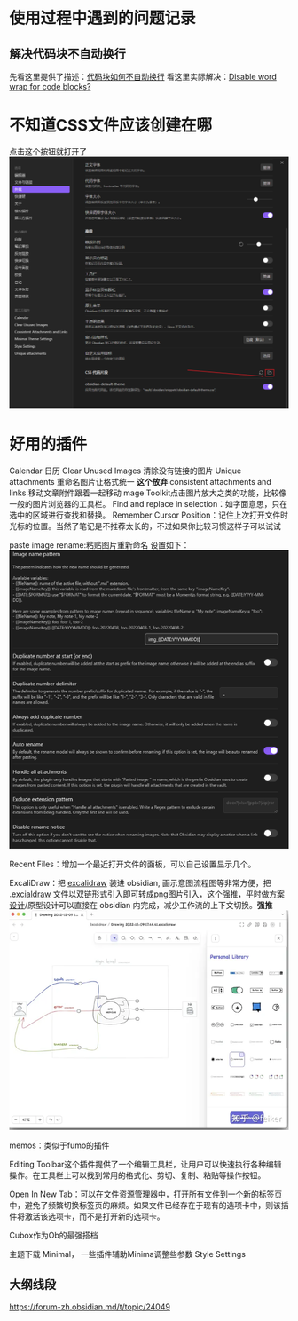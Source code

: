 
# 使用过程中遇到的问题记录
## 解决代码块不自动换行

先看这里提供了描述：[代码块如何不自动换行](https://forum-zh.obsidian.md/t/topic/3523)
看这里实际解决：[Disable word wrap for code blocks?](https://forum.obsidian.md/t/disable-word-wrap-for-code-blocks/13210)

# 不知道CSS文件应该创建在哪
点击这个按钮就打开了
![](img/09705d61d547e4616d1147b103c71679.png)


# 好用的插件
Calendar 日历
Clear Unused Images 清除没有链接的图片
Unique attachments 重命名图片让格式统一  **这个放弃**
consistent attachments and links 移动文章附件跟着一起移动
mage Toolkit点击图片放大之类的功能，比较像一般的图片浏览器的工具栏。
Find and replace in selection：如字面意思，只在选中的区域进行查找和替换。
Remember Cursor Position：记住上次打开文件时光标的位置。当然了笔记是不推荐太长的，不过如果你比较习惯这样子可以试试

paste image rename:粘贴图片重新命名
设置如下：
![](img/img_20231208.png)


Recent Files：增加一个最近打开文件的面板，可以自己设置显示几个。

ExcaliDraw：把 [excalidraw](https://www.zhihu.com/search?q=excalidraw&search_source=Entity&hybrid_search_source=Entity&hybrid_search_extra=%7B%22sourceType%22%3A%22answer%22%2C%22sourceId%22%3A2794628275%7D) 装进 obsidian, 画示意图流程图等非常方便，把 .[excialdraw](https://www.zhihu.com/search?q=excialdraw&search_source=Entity&hybrid_search_source=Entity&hybrid_search_extra=%7B%22sourceType%22%3A%22answer%22%2C%22sourceId%22%3A2794628275%7D) 文件以双链形式引入即可转成png图片引入，这个强推，平时做[方案设计](https://www.zhihu.com/search?q=%E6%96%B9%E6%A1%88%E8%AE%BE%E8%AE%A1&search_source=Entity&hybrid_search_source=Entity&hybrid_search_extra=%7B%22sourceType%22%3A%22answer%22%2C%22sourceId%22%3A2794628275%7D)/原型设计可以直接在 obsidian 内完成，减少工作流的上下文切换。**强推**
![](img/7934a86e6af82e445d6cdb358b4f40ae.png)

memos：类似于fumo的插件

Editing Toolbar这个插件提供了一个编辑工具栏，让用户可以快速执行各种编辑操作。在工具栏上可以找到常用的格式化、剪切、复制、粘贴等操作按钮。

Open In New Tab：可以在文件资源管理器中，打开所有文件到一个新的标签页中，避免了频繁切换标签页的麻烦。如果文件已经存在于现有的选项卡中，则该插件将激活该选项卡，而不是打开新的选项卡。


Cubox作为Ob的最强搭档

主题下载 Minimal，
一些插件辅助Minima调整些参数
Style Settings

## 大纲线段

https://forum-zh.obsidian.md/t/topic/24049